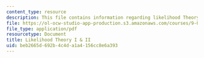 ```yaml
---
content_type: resource
description: This file contains information regarding likelihood Theory I & II.
file: https://ol-ocw-studio-app-production.s3.amazonaws.com/courses/9-07-statistics-for-brain-and-cognitive-science-fall-2016/beb2665d692b4c4da1a4156cc8e6a393_MIT9_07F16_lec9.pdf
file_type: application/pdf
resourcetype: Document
title: Likelihood Theory I & II
uid: beb2665d-692b-4c4d-a1a4-156cc8e6a393
---
```

